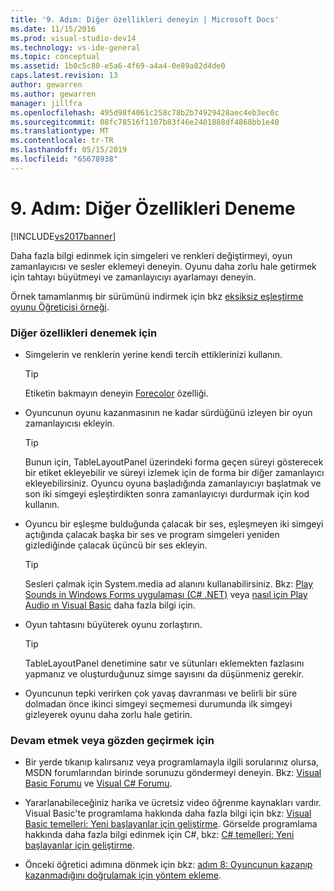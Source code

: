```yaml
---
title: '9. Adım: Diğer özellikleri deneyin | Microsoft Docs'
ms.date: 11/15/2016
ms.prod: visual-studio-dev14
ms.technology: vs-ide-general
ms.topic: conceptual
ms.assetid: 1b0c5c80-e5a6-4f69-a4a4-0e89a82d4de0
caps.latest.revision: 13
author: gewarren
ms.author: gewarren
manager: jillfra
ms.openlocfilehash: 495d98f4061c258c78b2b74929428aec4eb3ec0c
ms.sourcegitcommit: 08fc78516f1107b83f46e2401888df4868bb1e40
ms.translationtype: MT
ms.contentlocale: tr-TR
ms.lasthandoff: 05/15/2019
ms.locfileid: "65678938"
---
```

# <a name="step-9-try-other-features"></a>9. Adım: Diğer Özellikleri Deneme
[!INCLUDE[vs2017banner](../includes/vs2017banner.md)]

Daha fazla bilgi edinmek için simgeleri ve renkleri değiştirmeyi, oyun zamanlayıcısı ve sesler eklemeyi deneyin. Oyunu daha zorlu hale getirmek için tahtayı büyütmeyi ve zamanlayıcıyı ayarlamayı deneyin.  
  
 Örnek tamamlanmış bir sürümünü indirmek için bkz [eksiksiz eşleştirme oyunu Öğreticisi örneği](http://code.msdn.microsoft.com/Complete-Matching-Game-4cffddba).  
  
### <a name="to-try-other-features"></a>Diğer özellikleri denemek için  
  
- Simgelerin ve renklerin yerine kendi tercih ettiklerinizi kullanın.  
  
    > [!TIP]
    > Etiketin bakmayın deneyin [Forecolor](https://msdn.microsoft.com/library/system.windows.forms.control.forecolor%28v=vs.110%29.aspx) özelliği.  
  
- Oyuncunun oyunu kazanmasının ne kadar sürdüğünü izleyen bir oyun zamanlayıcısı ekleyin.  
  
    > [!TIP]
    > Bunun için, TableLayoutPanel üzerindeki forma geçen süreyi gösterecek bir etiket ekleyebilir ve süreyi izlemek için de forma bir diğer zamanlayıcı ekleyebilirsiniz. Oyuncu oyuna başladığında zamanlayıcıyı başlatmak ve son iki simgeyi eşleştirdikten sonra zamanlayıcıyı durdurmak için kod kullanın.  
  
- Oyuncu bir eşleşme bulduğunda çalacak bir ses, eşleşmeyen iki simgeyi açtığında çalacak başka bir ses ve program simgeleri yeniden gizlediğinde çalacak üçüncü bir ses ekleyin.  
  
    > [!TIP]
    > Sesleri çalmak için System.media ad alanını kullanabilirsiniz. Bkz: [Play Sounds in Windows Forms uygulaması (C# .NET)](http://youtu.be/qOh4ooHg1UU) veya [nasıl için Play Audio ın Visual Basic](http://youtu.be/-4oPDeQrtMs) daha fazla bilgi için.  
  
- Oyun tahtasını büyüterek oyunu zorlaştırın.  
  
    > [!TIP]
    > TableLayoutPanel denetimine satır ve sütunları eklemekten fazlasını yapmanız ve oluşturduğunuz simge sayısını da düşünmeniz gerekir.  
  
- Oyuncunun tepki verirken çok yavaş davranması ve belirli bir süre dolmadan önce ikinci simgeyi seçmemesi durumunda ilk simgeyi gizleyerek oyunu daha zorlu hale getirin.  
  
### <a name="to-continue-or-review"></a>Devam etmek veya gözden geçirmek için  
  
- Bir yerde tıkanıp kalırsanız veya programlamayla ilgili sorularınız olursa, MSDN forumlarından birinde sorunuzu göndermeyi deneyin. Bkz: [Visual Basic Forumu](http://social.msdn.microsoft.com/Forums/home?forum=vbgeneral) ve [Visual C# Forumu](http://social.msdn.microsoft.com/Forums/home?forum=csharpgeneral).  
  
- Yararlanabileceğiniz harika ve ücretsiz video öğrenme kaynakları vardır. Visual Basic'te programlama hakkında daha fazla bilgi için bkz: [Visual Basic temelleri: Yeni başlayanlar için geliştirme](http://channel9.msdn.com/Series/Visual-Basic-Development-for-Absolute-Beginners). Görselde programlama hakkında daha fazla bilgi edinmek için C#, bkz: [ C# temelleri: Yeni başlayanlar için geliştirme](http://channel9.msdn.com/Series/C-Sharp-Fundamentals-Development-for-Absolute-Beginners).  
  
- Önceki öğretici adımına dönmek için bkz: [adım 8: Oyuncunun kazanıp kazanmadığını doğrulamak için yöntem ekleme](../ide/step-8-add-a-method-to-verify-whether-the-player-won.md).
